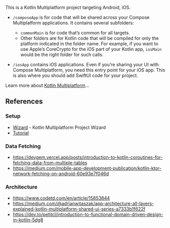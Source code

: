 This is a Kotlin Multiplatform project targeting Android, iOS.

* `/composeApp` is for code that will be shared across your Compose Multiplatform applications.
  It contains several subfolders:
  - `commonMain` is for code that’s common for all targets.
  - Other folders are for Kotlin code that will be compiled for only the platform indicated in the folder name.
    For example, if you want to use Apple’s CoreCrypto for the iOS part of your Kotlin app,
    `iosMain` would be the right folder for such calls.

* `/iosApp` contains iOS applications. Even if you’re sharing your UI with Compose Multiplatform,
  you need this entry point for your iOS app. This is also where you should add SwiftUI code for your project.


Learn more about [Kotlin Multiplatform](https://www.jetbrains.com/help/kotlin-multiplatform-dev/get-started.html)…


## References

### Setup
- [Wizard](https://kmp.jetbrains.com/) - Kotlin Multiplatform Project Wizard
- [Tutorial](https://www.jetbrains.com/help/kotlin-multiplatform-dev/multiplatform-ktor-sqldelight.html)

### Data Fetching
- https://devgem.vercel.app/posts/introduction-to-kotlin-coroutines-for-fetching-data-from-multiple-tables
- https://medium.com/mobile-app-development-publication/kotlin-ktor-network-fetching-on-android-60e93e7f046d

### Architecture
- https://www.codetd.com/en/article/15853844
- https://medium.com/@adrianwitaszak/app-architecture-all-layers-explained-kotlin-multiplatform-shared-ui-series-a7333b1f622f
- https://dev.to/petitcl/introduction-to-functional-domain-driven-design-in-kotlin-5dg8
